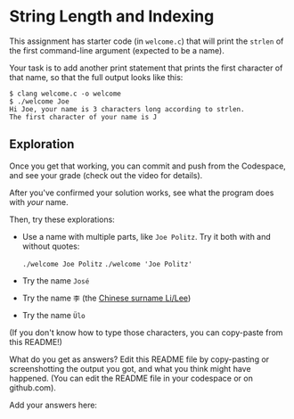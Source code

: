 # String Length and Indexing

This assignment has starter code (in `welcome.c`) that will print the `strlen` of the first command-line argument (expected to be a name).

Your task is to add another print statement that prints the first character of that name, so that the full output looks like this:

```
$ clang welcome.c -o welcome
$ ./welcome Joe
Hi Joe, your name is 3 characters long according to strlen.
The first character of your name is J
```

## Exploration

Once you get that working, you can commit and push from the Codespace, and see your grade (check out the video for details).

After you've confirmed your solution works, see what the program does with _your_ name.

Then, try these explorations:

- Use a name with multiple parts, like `Joe Politz`. Try it both with and without quotes:

  `./welcome Joe Politz`
  `./welcome 'Joe Politz'`
- Try the name `José`
- Try the name `李` (the [Chinese surname Li/Lee](https://en.wikipedia.org/wiki/Li_(surname_%E6%9D%8E)))
- Try the name `Ülo`

(If you don't know how to type those characters, you can copy-paste from this README!)

What do you get as answers? Edit this README file by copy-pasting or screenshotting the output you got, and what you think might have happened. (You can edit the README file in your codespace or on github.com).

Add your answers here:

